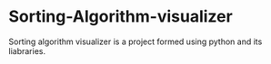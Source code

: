 # Sorting-Algorithm-visualizer
Sorting algorithm visualizer is a project formed using python and its liabraries.
